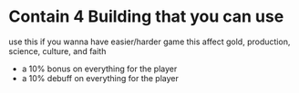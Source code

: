 # Contain 4 Building that you can use
use this if you wanna have easier/harder game
this affect gold, production, science, culture, and faith
- a 10% bonus on everything for the player
- a 10% debuff on everything for the player
